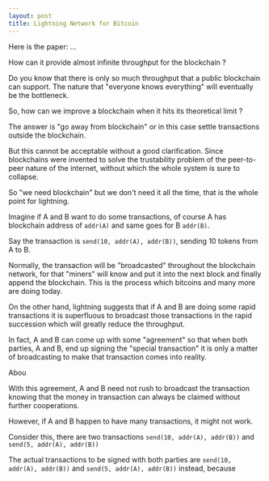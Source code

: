 ```yaml
---
layout: post
title: Lightning Network for Bitcoin
---
```

Here is the paper: ...

How can it provide almost infinite throughput for the blockchain ? 

Do you know that there is only so much throughput that a public blockchain can support. The nature that "everyone knows everything" will eventually be the bottleneck. 

So, how can we improve a blockchain when it hits its theoretical limit ? 

The answer is "go away from blockchain" or in this case settle transactions outside the blockchain. 

But this cannot be acceptable without a good clarification. Since blockchains were invented to solve the trustability problem of the peer-to-peer nature of the internet, without which the whole system is sure to collapse.

So "we need blockchain" but we don't need it all the time, that is the whole point for lightning.

Imagine if A and B want to do some transactions, of course A has blockchain address of `addr(A)` and same goes for B `addr(B)`.

Say the transaction is `send(10, addr(A), addr(B))`, sending 10 tokens from A to B.

Normally, the transaction will be "broadcasted" throughout the blockchain network, for that "miners" will know and put it into the next block and finally append the blockchain. This is the process which bitcoins and many more are doing today.

On the other hand, lightning suggests that if A and B are doing some rapid transactions it is superfluous to broadcast those transactions in the rapid succession which will greatly reduce the throughput. 

In fact, A and B can come up with some "agreement" so that when both parties, A and B, end up signing the "special transaction" it is only a matter of broadcasting to make that transaction comes into reality. 

Abou

With this agreement, A and B need not rush to broadcast the transaction knowing that the money in transaction can always be claimed without further cooperations.

However, if A and B happen to have many transactions, it might not work. 

Consider this, there are two transactions `send(10, addr(A), addr(B))` and `send(5, addr(A), addr(B))`

The actual transactions to be signed with both parties are `send(10, addr(A), addr(B))` and `send(5, addr(A), addr(B))` instead, because

